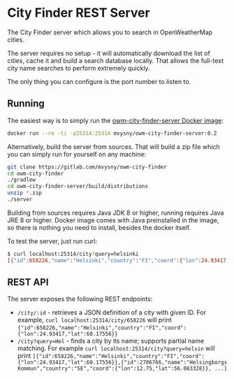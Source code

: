 # City Finder REST Server

The City Finder server which allows you to search in OpenWeatherMap cities.

The server requires no setup - it will automatically download the list of cities,
cache it and build a search database locally. That allows the full-text city
name searches to perform extremely quickly.

The only thing you can configure is the port number to listen to.

## Running

The easiest way is to simply run the [owm-city-finder-server Docker image](https://cloud.docker.com/repository/docker/mvysny/owm-city-finder-server):

```bash
docker run --rm -ti -p25314:25314 mvysny/owm-city-finder-server:0.2
```

Alternatively, build the server from sources. That will build a zip file which
you can simply run for yourself on any machine:

```bash
git clone https://gitlab.com/mvysny/owm-city-finder
cd owm-city-finder
./gradlew
cd owm-city-finder-server/build/distributions
unzip *.zip
./server
```

Building from sources requires Java JDK 8 or higher, running requires Java JRE 8 or higher.
Docker image comes with Java preinstalled in the image, so there is nothing you need to install,
besides the docker itself.

To test the server, just run curl:

```bash
$ curl localhost:25314/city?query=helsinki
[{"id":658226,"name":"Helsinki","country":"FI","coord":{"lon":24.93417,"lat":60.17556}},{"id":658225,"name":"Helsinki","country":"FI","coord":{"lon":24.93545,"lat":60.169521}},{"id":658224,"name":"Helsinki","country":"FI","coord":{"lon":21.438101,"lat":60.60778}}]
```

## REST API

The server exposes the following REST endpoints:

* `/city/:id` - retrieves a JSON definition of a city with given ID. For example, `curl localhost:25314/city/658226` will print `{"id":658226,"name":"Helsinki","country":"FI","coord":{"lon":24.93417,"lat":60.17556}}`
* `/city?query=Hel` - finds a city by its name; supports partial name matching. For example `curl localhost:25314/city?query=helsin` will print `[{"id":658226,"name":"Helsinki","country":"FI","coord":{"lon":24.93417,"lat":60.17556}},{"id":2706766,"name":"Helsingborgs Kommun","country":"SE","coord":{"lon":12.75,"lat":56.083328}}, ...]`
